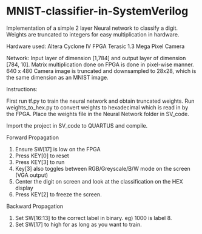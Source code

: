 # MNIST-classifier-in-SystemVerilog

Implementation of a simple 2 layer Neural network to classify a digit. Weights are truncated to integers for easy multiplication in hardware.

Hardware used:
Altera Cyclone IV FPGA
Terasic 1.3 Mega Pixel Camera

Network:
Input layer of dimension [1,784] and output layer of dimension [784, 10]. Matrix multiplication done on FPGA is done in pixel-wise manner. 640 x 480 Camera image is truncated and downsampled to 28x28, which is the same dimension as an MNIST image.

Instructions:

First run tf.py to train the neural network and obtain truncated weights. Run weights_to_hex.py to convert weights to hexadecimal which is read in by the FPGA. Place the weights file in the Neural Network folder in SV_code.

Import the project in SV_code to QUARTUS and compile.

Forward Propagation
1) Ensure SW[17] is low on the FPGA
2) Press KEY[0] to reset
3) Press KEY[3] to run
4) Key[3] also toggles between RGB/Greyscale/B/W mode on the screen (VGA output)
5) Center the digit on screen and look at the classification on the HEX display
6) Press KEY[2] to freeze the screen.

Backward Propagation
1) Set SW[16:13] to the correct label in binary. eg) 1000 is label 8.
2) Set SW[17] to high for as long as you want to train.
